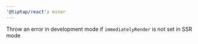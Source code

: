 ```yaml
---
'@tiptap/react': minor
---
```


Throw an error in development mode if `immediatelyRender` is not set in SSR mode
